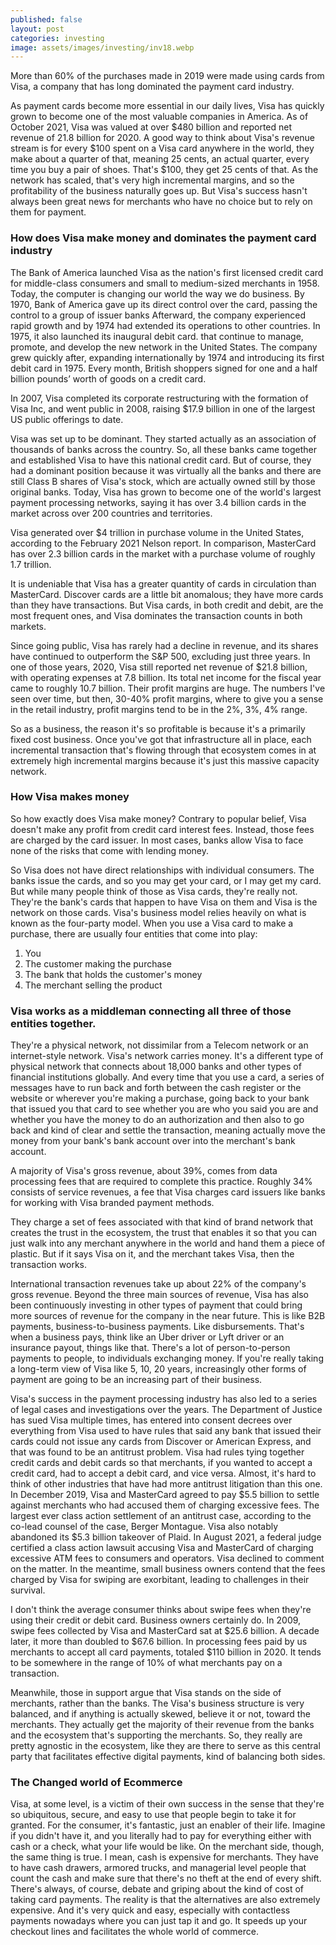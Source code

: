 ```yaml
---
published: false
layout: post
categories: investing
image: assets/images/investing/inv18.webp
---
```


More than 60% of the purchases made in 2019 were made using cards from Visa, a company that has long dominated the payment card industry. 

As payment cards become more essential in our daily lives, Visa has quickly grown to become one of the most valuable companies in America. As of October 2021, Visa was valued at over $480 billion and reported net revenue of 21.8 billion for 2020. A good way to think about Visa's revenue stream is for every $100 spent on a Visa card anywhere in the world, they make about a quarter of that, meaning 25 cents, an actual quarter, every time you buy a pair of shoes. That's $100, they get 25 cents of that. As the network has scaled, that's very high incremental margins, and so the profitability of the business naturally goes up. But Visa's success hasn't always been great news for merchants who have no choice but to rely on them for payment.

### How does Visa make money and dominates the payment card industry
The Bank of America launched Visa as the nation's first licensed credit card for middle-class consumers and small to medium-sized merchants in 1958. Today, the computer is changing our world the way we do business. By 1970, Bank of America gave up its direct control over the card, passing the control to a group of issuer banks Afterward, the company experienced rapid growth and by 1974 had extended its operations to other countries. In 1975, it also launched its inaugural debit card. that continue to manage, promote, and develop the new network in the United States. The company grew quickly after, expanding internationally by 1974 and introducing its first debit card in 1975. Every month, British shoppers signed for one and a half billion pounds’ worth of goods on a credit card.

In 2007, Visa completed its corporate restructuring with the formation of Visa Inc, and went public in 2008, raising $17.9 billion in one of the largest US public offerings to date.

Visa was set up to be dominant. They started actually as an association of thousands of banks across the country. So, all these banks came together and established Visa to have this national credit card. But of course, they had a dominant position because it was virtually all the banks and there are still Class B shares of Visa's stock, which are actually owned still by those original banks. Today, Visa has grown to become one of the world's largest payment processing networks, saying it has over 3.4 billion cards in the market across over 200 countries and territories. 

Visa generated over $4 trillion in purchase volume in the United States, according to the February 2021 Nelson report. In comparison, MasterCard has over 2.3 billion cards in the market with a purchase volume of roughly 1.7 trillion.

It is undeniable that Visa has a greater quantity of cards in circulation than MasterCard. Discover cards are a little bit anomalous; they have more cards than they have transactions. But Visa cards, in both credit and debit, are the most frequent ones, and Visa dominates the transaction counts in both markets.

Since going public, Visa has rarely had a decline in revenue, and its shares have continued to outperform the S&P 500, excluding just three years. In one of those years, 2020, Visa still reported net revenue of $21.8 billion, with operating expenses at 7.8 billion. Its total net income for the fiscal year came to roughly 10.7 billion.
Their profit margins are huge. The numbers I've seen over time, but then, 30-40% profit margins, where to give you a sense in the retail industry, profit margins tend to be in the 2%, 3%, 4% range.

So as a business, the reason it's so profitable is because it's a primarily fixed cost business. Once you've got that infrastructure all in place, each incremental transaction that's flowing through that ecosystem comes in at extremely high incremental margins because it's just this massive capacity network. 

### How Visa makes money
So how exactly does Visa make money? Contrary to popular belief, Visa doesn't make any profit from credit card interest fees. Instead, those fees are charged by the card issuer. In most cases, banks allow Visa to face none of the risks that come with lending money.

So Visa does not have direct relationships with individual consumers. The banks issue the cards, and so you may get your card, or I may get my card. But while many people think of those as Visa cards, they're really not. They're the bank's cards that happen to have Visa on them and Visa is the network on those cards.
Visa's business model relies heavily on what is known as the four-party model. When you use a Visa card to make a purchase, there are usually four entities that come into play: 

1.	You
2.	The customer making the purchase
3.	The bank that holds the customer's money
4.	The merchant selling the product

### Visa works as a middleman connecting all three of those entities together.
They're a physical network, not dissimilar from a Telecom network or an internet-style network. Visa's network carries money. It's a different type of physical network that connects about 18,000 banks and other types of financial institutions globally. And every time that you use a card, a series of messages have to run back and forth between the cash register or the website or wherever you're making a purchase, going back to your bank that issued you that card to see whether you are who you said you are and whether you have the money to do an authorization and then also to go back and kind of clear and settle the transaction, meaning actually move the money from your bank's bank account over into the merchant's bank account.

A majority of Visa's gross revenue, about 39%, comes from data processing fees that are required to complete this practice. Roughly 34% consists of service revenues, a fee that Visa charges card issuers like banks for working with Visa branded payment methods.

They charge a set of fees associated with that kind of brand network that creates the trust in the ecosystem, the trust that enables it so that you can just walk into any merchant anywhere in the world and hand them a piece of plastic. But if it says Visa on it, and the merchant takes Visa, then the transaction works.

International transaction revenues take up about 22% of the company's gross revenue. Beyond the three main sources of revenue, Visa has also been continuously investing in other types of payment that could bring more sources of revenue for the company in the near future. This is like B2B payments, business-to-business payments. Like disbursements. That's when a business pays, think like an Uber driver or Lyft driver or an insurance payout, things like that. There's a lot of person-to-person payments to people, to individuals exchanging money. If you're really taking a long-term view of Visa like 5, 10, 20 years, increasingly other forms of payment are going to be an increasing part of their business.


Visa's success in the payment processing industry has also led to a series of legal cases and investigations over the years. The Department of Justice has sued Visa multiple times, has entered into consent decrees over everything from Visa used to have rules that said any bank that issued their cards could not issue any cards from Discover or American Express, and that was found to be an antitrust problem. Visa had rules tying together credit cards and debit cards so that merchants, if you wanted to accept a credit card, had to accept a debit card, and vice versa. Almost, it's hard to think of other industries that have had more antitrust litigation than this one.
In December 2019, Visa and MasterCard agreed to pay $5.5 billion to settle against merchants who had accused them of charging excessive fees. The largest ever class action settlement of an antitrust case, according to the co-lead counsel of the case, Berger Montague. Visa also notably abandoned its $5.3 billion takeover of Plaid.
In August 2021, a federal judge certified a class action lawsuit accusing Visa and MasterCard of charging excessive ATM fees to consumers and operators. Visa declined to comment on the matter. In the meantime, small business owners contend that the fees charged by Visa for swiping are exorbitant, leading to challenges in their survival.

I don't think the average consumer thinks about swipe fees when they're using their credit or debit card. Business owners certainly do. In 2009, swipe fees collected by Visa and MasterCard sat at $25.6 billion. A decade later, it more than doubled to $67.6 billion. In processing fees paid by us merchants to accept all card payments, totaled $110 billion in 2020. It tends to be somewhere in the range of 10% of what merchants pay on a transaction.

Meanwhile, those in support argue that Visa stands on the side of merchants, rather than the banks. The Visa's business structure is very balanced, and if anything is actually skewed, believe it or not, toward the merchants. They actually get the majority of their revenue from the banks and the ecosystem that's supporting the merchants. So, they really are pretty agnostic in the ecosystem, like they are there to serve as this central party that facilitates effective digital payments, kind of balancing both sides.

### The Changed world of Ecommerce
Visa, at some level, is a victim of their own success in the sense that they're so ubiquitous, secure, and easy to use that people begin to take it for granted. For the consumer, it's fantastic, just an enabler of their life. Imagine if you didn't have it, and you literally had to pay for everything either with cash or a check, what your life would be like. On the merchant side, though, the same thing is true. I mean, cash is expensive for merchants. They have to have cash drawers, armored trucks, and managerial level people that count the cash and make sure that there's no theft at the end of every shift. There's always, of course, debate and griping about the kind of cost of taking card payments. The reality is that the alternatives are also extremely expensive. And it's very quick and easy, especially with contactless payments nowadays where you can just tap it and go. It speeds up your checkout lines and facilitates the whole world of commerce.
